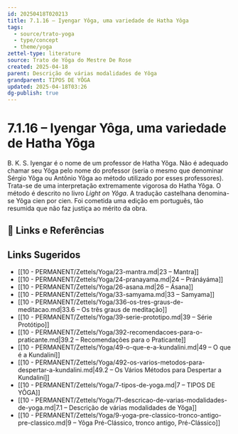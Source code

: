 ```yaml
---
id: 20250418T020213
title: 7.1.16 – Iyengar Yôga, uma variedade de Hatha Yôga
tags:
  - source/trato-yoga
  - type/concept
  - theme/yoga
zettel-type: literature
source: Trato de Yôga do Mestre De Rose
created: 2025-04-18
parent: Descrição de várias modalidades de Yôga
grandparent: TIPOS DE YÔGA
updated: 2025-04-18T03:26
dg-publish: true
---
```


# 7.1.16 – Iyengar Yôga, uma variedade de Hatha Yôga

B. K. S. Iyengar é o nome de um professor de Hatha Yôga. Não é adequado chamar seu Yôga pelo nome do professor (seria o mesmo que denominar Sérgio Yôga ou Antônio Yôga ao método utilizado por esses professores). Trata-se de uma interpretação extremamente vigorosa do Hatha Yôga. O método é descrito no livro *Light on Yôga*. A tradução castelhana denomina-se Yôga cien por cien. Foi cometida uma edição em português, tão resumida que não faz justiça ao mérito da obra.

## 🔗 Links e Referências

## Links Sugeridos

- [[10 - PERMANENT/Zettels/Yoga/23-mantra.md\|23 – Mantra]]
- [[10 - PERMANENT/Zettels/Yoga/24-pranayama.md\|24 – Pránáyáma]]
- [[10 - PERMANENT/Zettels/Yoga/26-asana.md\|26 – Ásana]]
- [[10 - PERMANENT/Zettels/Yoga/33-samyama.md\|33 – Samyama]]
- [[10 - PERMANENT/Zettels/Yoga/336-os-tres-graus-de-meditacao.md\|33.6 – Os três graus de meditação]]
- [[10 - PERMANENT/Zettels/Yoga/39-serie-prototipo.md\|39 – Série Protótipo]]
- [[10 - PERMANENT/Zettels/Yoga/392-recomendacoes-para-o-praticante.md\|39.2 – Recomendações para o Praticante]]
- [[10 - PERMANENT/Zettels/Yoga/49-o-que-e-a-kundalini.md\|49 – O que é a Kundaliní]]
- [[10 - PERMANENT/Zettels/Yoga/492-os-varios-metodos-para-despertar-a-kundalini.md\|49.2 – Os Vários Métodos para Despertar a Kundaliní]]
- [[10 - PERMANENT/Zettels/Yoga/7-tipos-de-yoga.md\|7 – TIPOS DE YÔGA]]
- [[10 - PERMANENT/Zettels/Yoga/71-descricao-de-varias-modalidades-de-yoga.md\|7.1 – Descrição de várias modalidades de Yôga]]
- [[10 - PERMANENT/Zettels/Yoga/9-yoga-pre-classico-tronco-antigo-pre-classico.md\|9 – Yôga Pré-Clássico, tronco antigo, Pré-Clássico]]